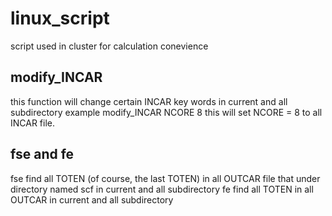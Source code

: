 # linux_script
script used in cluster for  calculation conevience

## modify_INCAR
this function will change certain INCAR key words in current and all subdirectory
example modify_INCAR NCORE 8
this will set NCORE = 8 to all INCAR file.

## fse and fe
fse find all TOTEN (of course, the last TOTEN) in all OUTCAR file that under directory named scf in current and all subdirectory
fe find all TOTEN in all OUTCAR in current and all subdirectory
